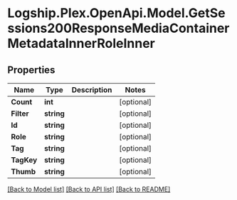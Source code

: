 # Logship.Plex.OpenApi.Model.GetSessions200ResponseMediaContainerMetadataInnerRoleInner

## Properties

Name | Type | Description | Notes
------------ | ------------- | ------------- | -------------
**Count** | **int** |  | [optional] 
**Filter** | **string** |  | [optional] 
**Id** | **string** |  | [optional] 
**Role** | **string** |  | [optional] 
**Tag** | **string** |  | [optional] 
**TagKey** | **string** |  | [optional] 
**Thumb** | **string** |  | [optional] 

[[Back to Model list]](../../README.md#documentation-for-models) [[Back to API list]](../../README.md#documentation-for-api-endpoints) [[Back to README]](../../README.md)

